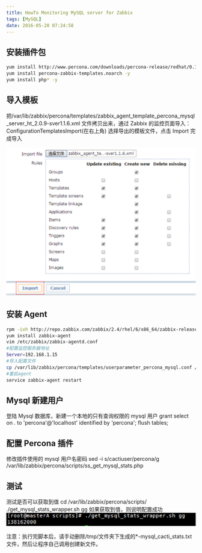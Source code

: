 ```yaml
---
title: HowTo Monitoring MySQL server for Zabbix
tags: [MySQL]
date: 2016-05-20 07:24:58
---
```


## 安装插件包

```bash
yum install http://www.percona.com/downloads/percona-release/redhat/0.1-3/percona-release-0.1-3.noarch.rpm -y
yum install percona-zabbix-templates.noarch -y
yum install php* -y
```

## 导入模板

把/var/lib/zabbix/percona/templates/zabbix_agent_template_percona_mysql_server_ht_2.0.9-sver1.1.6.xml 文件拷贝出来，通过 Zabbix 的监控页面导入：
ConfigurationTemplatesImport(在右上角)
选择导出的模板文件，点击 Import 完成导入

![image](images/50_e34994c4.png)

## 安装 Agent

```bash
rpm -ivh http://repo.zabbix.com/zabbix/2.4/rhel/6/x86_64/zabbix-release-2.4-1.el6.noarch.rpm
yum install zabbix-agent
vim /etc/zabbix/zabbix-agentd.conf
#配置监控服务器地址
Server=192.168.1.15
#导入配置文件
cp /var/lib/zabbix/percona/templates/userparameter_percona_mysql.conf /etc/zabbix/zabbix_agentd.d/
#重启agent
service zabbix-agent restart

```

## Mysql 新建用户

登陆 Mysql 数据库，新建一个本地的只有查询权限的 mysql 用户
grant select on *.* to 'percona'@'localhost' identified by 'percona';
flush tables;

## 配置 Percona 插件

修改插件使用的 mysql 用户名密码
sed -i s/cactiuser/percona/g /var/lib/zabbix/percona/scripts/ss_get_mysql_stats.php

## 测试

测试是否可以获取到值
cd /var/lib/zabbix/percona/scripts/
./get_mysql_stats_wrapper.sh gg
如果获取到值，则说明配置成功
![image](images/50_87c738c0.png)

注意：执行完脚本后，请手动删除/tmp/文件夹下生成的*-mysql_cacti_stats.txt 文件，然后让程序自己调用创建新文件。
